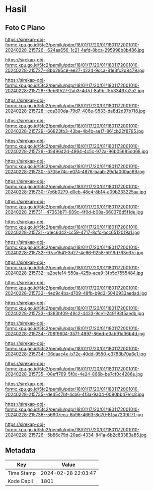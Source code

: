 # Hasil

## Foto C Plano

https://sirekap-obj-formc.kpu.go.id/5fc2/pemilu/pdpr/18/01/17/20/01/1801172001010-20240228-215726--624aa656-1c21-4afd-8bca-295998b8b486.jpg

https://sirekap-obj-formc.kpu.go.id/5fc2/pemilu/pdpr/18/01/17/20/01/1801172001010-20240228-215727--8bb295c9-ee27-4224-9cca-81e3fc2d8479.jpg

https://sirekap-obj-formc.kpu.go.id/5fc2/pemilu/pdpr/18/01/17/20/01/1801172001010-20240228-215728--9eb6f527-2ab3-4d7d-8a9b-f5b33467a2a2.jpg

https://sirekap-obj-formc.kpu.go.id/5fc2/pemilu/pdpr/18/01/17/20/01/1801172001010-20240228-215728--cca300da-79d7-406e-9533-da8d2d97b7f8.jpg

https://sirekap-obj-formc.kpu.go.id/5fc2/pemilu/pdpr/18/01/17/20/01/1801172001010-20240228-215729--66823fb3-43be-4b4b-ae17-861cb22f8795.jpg

https://sirekap-obj-formc.kpu.go.id/5fc2/pemilu/pdpr/18/01/17/20/01/1801172001010-20240228-215729--d549642d-4864-4c5c-972a-96b05685dd68.jpg

https://sirekap-obj-formc.kpu.go.id/5fc2/pemilu/pdpr/18/01/17/20/01/1801172001010-20240228-215730--5705e74c-e074-4876-baab-29c1a000ac89.jpg

https://sirekap-obj-formc.kpu.go.id/5fc2/pemilu/pdpr/18/01/17/20/01/1801172001010-20240228-215730--7e6b0279-d0eb-48c4-8b14-a09b233225aa.jpg

https://sirekap-obj-formc.kpu.go.id/5fc2/pemilu/pdpr/18/01/17/20/01/1801172001010-20240228-215731--47363b71-689c-4f0d-b08a-660376d5f1de.jpg

https://sirekap-obj-formc.kpu.go.id/5fc2/pemilu/pdpr/18/01/17/20/01/1801172001010-20240228-215731--b1ec6d42-cc59-4717-8cfc-bcc6512019a1.jpg

https://sirekap-obj-formc.kpu.go.id/5fc2/pemilu/pdpr/18/01/17/20/01/1801172001010-20240228-215732--97ae1541-3d27-4e66-9258-5919d763e67c.jpg

https://sirekap-obj-formc.kpu.go.id/5fc2/pemilu/pdpr/18/01/17/20/01/1801172001010-20240228-215732--a2befe14-550a-425b-aca9-3fb5c7555484.jpg

https://sirekap-obj-formc.kpu.go.id/5fc2/pemilu/pdpr/18/01/17/20/01/1801172001010-20240228-215733--4ed9c4ba-d709-48fb-b9d3-5040933aedad.jpg

https://sirekap-obj-formc.kpu.go.id/5fc2/pemilu/pdpr/18/01/17/20/01/1801172001010-20240228-215733--d383bf09-49c2-4433-9ce1-249193f5aedb.jpg

https://sirekap-obj-formc.kpu.go.id/5fc2/pemilu/pdpr/18/01/17/20/01/1801172001010-20240228-215734--708f9604-357f-4897-86ed-e3ab91d36b4d.jpg

https://sirekap-obj-formc.kpu.go.id/5fc2/pemilu/pdpr/18/01/17/20/01/1801172001010-20240228-215734--06daac4e-b72e-40dd-9550-e3783b70a6e1.jpg

https://sirekap-obj-formc.kpu.go.id/5fc2/pemilu/pdpr/18/01/17/20/01/1801172001010-20240228-215735--08eff769-5f8c-4e24-866b-be7cf0c4286e.jpg

https://sirekap-obj-formc.kpu.go.id/5fc2/pemilu/pdpr/18/01/17/20/01/1801172001010-20240228-215735--de4547bf-4cb6-4f3a-9a04-0080bb47e1c8.jpg

https://sirekap-obj-formc.kpu.go.id/5fc2/pemilu/pdpr/18/01/17/20/01/1801172001010-20240228-215736--56907eea-8b96-4663-8d70-815a7209ff71.jpg

https://sirekap-obj-formc.kpu.go.id/5fc2/pemilu/pdpr/18/01/17/20/01/1801172001010-20240228-215726--5b86c79d-20ad-4334-841a-6b2c83383a86.jpg


## Metadata

| Key        | Value               |
| ---------- | ------------------- |
| Time Stamp | 2024-02-28 22:03:47 |
| Kode Dapil | 1801                |



